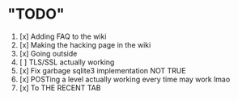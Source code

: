 # "TODO"
1. [x] Adding FAQ to the wiki
2. [x] Making the hacking page in the wiki
3. [x] Going outside
4. [ ] TLS/SSL actually working
5. [x] Fix garbage sqlite3 implementation NOT TRUE
6. [x] POSTing a level actually working every time may work lmao
7. [x] To THE RECENT TAB
